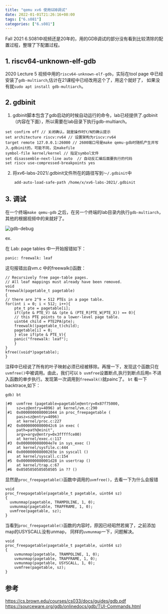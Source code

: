 ```yaml
---
title: "qemu xv6 使用GDB调试"
date: 2022-01-01T21:26:16+08:00
tags: ["6.s081"]
categories: ["6.s081"]
---
```



Fall 2021 6.S081中视频还是20年的，用的GDB调试的部分没有看到比较清除的配置过程，整理了下配置过程。

## 1. riscv64-unknown-elf-gdb

2020 Lecture 5 视频中用的`riscv64-unknown-elf-gdb`，实际在tool page 中已经安装了`gdb-multiarch`,估计在21课程中已经改用这个了，用这个就好了， 如果没有就`sudo apt install gdb-multiarch`。

## 2. gdbinit

1. gdbinit脚本包含了gdb启动的时候自动运行的命令，lab已经提供了.gdbinit（内容在下面），所以需要在lab目录下执行gdb-multiarch。


```
set confirm off // 关闭确认，就是操作时Y/N的确认提示
set architecture riscv:rv64 // 设置架构为riscv:rv64
target remote 127.0.0.1:26000 // 2600端口号是make qemu-gdb时随机产生并写入.gdbinit的，可能不同，见makefile
symbol-file kernel/kernel // 指定symbol文件
set disassemble-next-line auto  // 自动反汇编后面要执行的代码
set riscv use-compressed-breakpoints yes

```

2. 将xv6-labs-2021/.gdbinit文件所在的路径写到`～/.gdbinit`中
```
	add-auto-load-safe-path /home/x/xv6-labs-2021/.gdbinit
```

## 3. 调试

在一个终端`make qemu-gdb` 之后，在另一个终端的lab目录内执行`gdb-multiarch`，
其他的根据视频中的来就好了。

![gdb-debug](/img/xv6-gdb/gdb-debug.png)

ex.

在 Lab: page tables 中一开始报错如下：

```
panic: freewalk: leaf
```

这句报错出自vm.c 中的freewalk()函数：
```
// Recursively free page-table pages.
// All leaf mappings must already have been removed.
void
freewalk(pagetable_t pagetable)
{
// there are 2^9 = 512 PTEs in a page table.
for(int i = 0; i < 512; i++){
	pte_t pte = pagetable[i];
	if((pte & PTE_V) && (pte & (PTE_R|PTE_W|PTE_X)) == 0){
	// this PTE points to a lower-level page table.
	uint64 child = PTE2PA(pte);
	freewalk((pagetable_t)child);
	pagetable[i] = 0;
	} else if(pte & PTE_V){
	panic("freewalk: leaf");
	}
}
kfree((void*)pagetable);
}
```

注释中已经说了所有的叶子映射必须已经被移除。再搜一下，发现这个函数只在`uvmfree()`中被调用。由此，我们可以 `b uvmfree`设置断点,执行到断点后用`n` 不进入函数的单步执行。发现第一次调用到`freewalk()`就painc了。 `bt` 看一下backtrace,如下：

```
gdb) bt

|#0  uvmfree (pagetable=pagetable@entry=0x87f75000,
|    sz=sz@entry=4096) at kernel/vm.c:290
│#1  0x0000000080001044 in proc_freepagetable (
│    pasz=sz@entry=4096)
│    at kernel/proc.c:227
│#2  0x00000000800042c6 in exec (
│    path=path@einit",
│    argv=argv@entry=0x3fffffce00)
│    at kernel/exec.c:117
│#3  0x0000000080004e7e in sys_exec ()
│    at kernel/sysfile.c:444
│#4  0x000000008000203e in syscall ()
│    at kernel/syscall.c:154
│#5  0x0000000080001d28 in usertrap ()
│    at kernel/trap.c:67
│#6  0x0505050505050505 in ?? ()

```
显然是`proc_freepagetable()`函数中调用的`uvmfree()`，去看一下为什么会报错

```
void
proc_freepagetable(pagetable_t pagetable, uint64 sz)
{
  uvmunmap(pagetable, TRAMPOLINE, 1, 0);
  uvmunmap(pagetable, TRAPFRAME, 1, 0);
  uvmfree(pagetable, sz);
}
```
当看到`proc_freepagetable()`函数的内容时，原因已经昭然若揭了，之前添加map的USYSCALL没有unmap， 同样的`uvmunmap`一下，问题解决。

```
void
proc_freepagetable(pagetable_t pagetable, uint64 sz)
{
  	uvmunmap(pagetable, TRAMPOLINE, 1, 0);
  	uvmunmap(pagetable, TRAPFRAME, 1, 0);
	uvmunmap(pagetable, USYSCALL, 1, 0);
  	uvmfree(pagetable, sz);
}
```


## 参考

https://cs.brown.edu/courses/cs033/docs/guides/gdb.pdf  
https://sourceware.org/gdb/onlinedocs/gdb/TUI-Commands.html